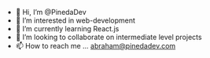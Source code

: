 - 👋 Hi, I’m @PinedaDev
- 👀 I’m interested in web-development
- 🌱 I’m currently learning React.js
- 💞️ I’m looking to collaborate on intermediate level projects
- 📫 How to reach me ... abraham@pinedadev.com

